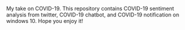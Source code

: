 My take on COVID-19. This repository contains COVID-19 sentiment analysis from twitter, COVID-19 chatbot, and COVID-19 notification on windows 10.
Hope you enjoy it!

